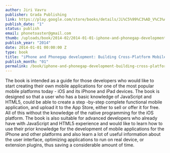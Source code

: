 ```yaml
--- 
author: Jiri Vavru
publisher: Grada Publishing
link: https://play.google.com/store/books/details/Ji%C5%99%C3%AD_V%C3%A1vr%C5%AF_iPhone_and_Phonegap_development?id=4cWBAgAAQBAJ&hl=cs
publish_date: "1"
status: publish
email: phonetoaster@gmail.com
thumb: /uploads/book/2014-02/2014-01-01-iphone-and-phonegap-development-building-cross-platform-mobile-apps.jpeg
publish_year: "2014"
date: 2014-01-01 00:00:00 Z
type: book
title: "iPhone and Phonegap development: Building Cross-Platform Mobile Apps"
publish_month: "01"
permalink: /book/iphone-and-phonegap-development-building-cross-platform-mobile-apps
---
```


The book is intended as a guide for those developers who would like to start creating their own mobile applications for one of the most popular mobile platforms today - iOS and its iPhone and iPad devices. The book is designed so that a user who has a basic knowledge of JavaScript and HTML5, could be able to create a step -by-step complete functional mobile application, and upload it to the App Store, either to sell or offer it for free. All of this without the knowledge of the native programming for the iOS platform.
The book is also suitable for advanced developers who already have with JavaScript and HTML5 experience and would like to learn how to use their prior knowledge for the development of mobile applications for the iPhone and other platforms and also learn a lot of useful information about the user interface, optimizing applications to run on real device, or extension plugins, thus saving a considerable amount of time.
